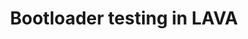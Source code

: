 ---
categories:
- bkk19
description: Testing a bootloader in LAVA is more difficult than running tests on
  a typical Linux-based operating system such as Debian or Android. Robustly provisioning
  a new bootloader requires boards to be better designed for automation and to be
  deeply integrated into LAVA. For bootloaders, we often have to drive the tests externally
  since, with an OS or POSIX shell we cannot simply launch scripts to manage execution
  of the test suite.<br /> <br /> During this presentation, we will discuss these
  challenges in greater detail and look at what solutions LAVA offers to achieve bootloader
  automate testing. We’ll close out the session with an example test description that
  allows a bootloader test suite to be fully automated using LAVA.<br /> <br />
image:
  featured: 'true'
  path: /assets/images/featured-images/bkk19/BKK19-409.png
session_attendee_num: '39'
session_id: BKK19-409
session_room: Session Room 1 (Lotus 1-2)
session_slot:
  end_time: '2019-04-04 11:25:00'
  start_time: '2019-04-04 11:00:00'
session_speakers:
- speaker_bio: Software engineer member of the Linaro support and solutions team.
  speaker_company: Linaro
  speaker_image: /assets/images/speakers/bkk19/loic-poulain.jpg
  speaker_location: ''
  speaker_name: Loic Poulain
  speaker_position: Developer Support Engineer
  speaker_username: loic.poulain
- speaker_bio: Im a senior software engineer, working for Linaro. Ive been contributed
    to OSS since 2007 when I started working on VLC Media player at university.<br
    />Im now core developer and maintainer of LAVA, a widely adopted framework to
    test software (bootloader, kernel, user space) on real boards.
  speaker_company: Linaro
  speaker_image: /assets/images/speakers/bkk19/remi-duraffort.jpg
  speaker_location: ''
  speaker_name: Rémi Duraffort
  speaker_position: Senior Software Engineer
  speaker_username: remi.duraffort
session_track: Validation and CI
tag: session
tags:
- Boot Architecture
- Testing
- Validation and CI
- Tools
title: Bootloader testing in LAVA
---